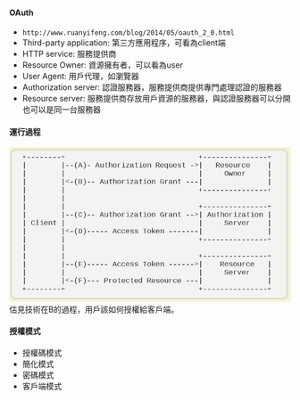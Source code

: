 #### OAuth
- ``http://www.ruanyifeng.com/blog/2014/05/oauth_2_0.html``
- Third-party application: 第三方應用程序，可看為client端
- HTTP service: 服務提供商
- Resource Owner: 資源擁有者，可以看為user
- User Agent: 用戶代理，如瀏覽器
- Authorization server: 認證服務器，服務提供商提供專門處理認證的服務器
- Resource server: 服務提供商存放用戶資源的服務器，與認證服務器可以分開也可以是同一台服務器

#### 運行過程
![ALT TEXT](../imgs/Oauth-1.png)  
估見技術在B的過程，用戶該如何授權給客戶端。

#### 授權模式
- 授權碼模式
- 簡化模式
- 密碼模式
- 客戶端模式